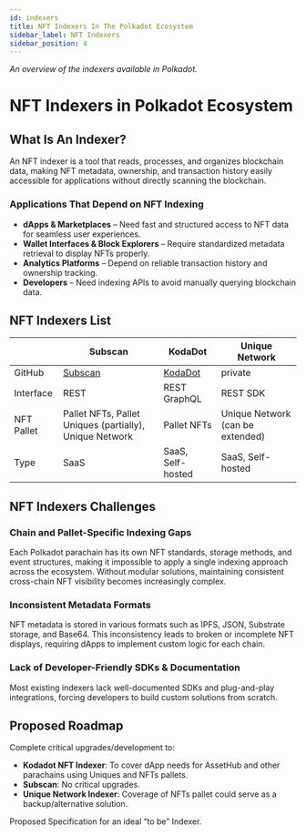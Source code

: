 ```yaml
---
id: indexers
title: NFT Indexers In The Polkadot Ecosystem
sidebar_label: NFT Indexers
sidebar_position: 4 
---
```


_An overview of the indexers available in Polkadot._

# NFT Indexers in Polkadot Ecosystem


## What Is An Indexer?

An NFT indexer is a tool that reads, processes, and organizes blockchain data, making NFT metadata, ownership, and transaction history easily accessible for applications without directly scanning the blockchain.

### Applications That Depend on NFT Indexing

- **dApps & Marketplaces** – Need fast and structured access to NFT data for seamless user experiences.
- **Wallet Interfaces & Block Explorers** – Require standardized metadata retrieval to display NFTs properly.
- **Analytics Platforms** – Depend on reliable transaction history and ownership tracking.
- **Developers** – Need indexing APIs to avoid manually querying blockchain data.

## NFT Indexers List

|             | Subscan                          | KodaDot                          | Unique Network           |
|-------------|----------------------------------|----------------------------------|--------------------------|
| GitHub      | [Subscan](https://github.com/subscan-explorer) | [KodaDot](https://github.com/kodadot/uniquery) | private                  |
| Interface   | REST                             | REST GraphQL                     | REST SDK                 |
| NFT Pallet  | Pallet NFTs, Pallet Uniques (partially), Unique Network | Pallet NFTs                      | Unique Network (can be extended) |
| Type        | SaaS                             | SaaS, Self-hosted                | SaaS, Self-hosted        |

## NFT Indexers Challenges

### Chain and Pallet-Specific Indexing Gaps

Each Polkadot parachain has its own NFT standards, storage methods, and event structures, making it impossible to apply a single indexing approach across the ecosystem. Without modular solutions, maintaining consistent cross-chain NFT visibility becomes increasingly complex.

### Inconsistent Metadata Formats

NFT metadata is stored in various formats such as IPFS, JSON, Substrate storage, and Base64. This inconsistency leads to broken or incomplete NFT displays, requiring dApps to implement custom logic for each chain.

### Lack of Developer-Friendly SDKs & Documentation

Most existing indexers lack well-documented SDKs and plug-and-play integrations, forcing developers to build custom solutions from scratch.

## Proposed Roadmap

Complete critical upgrades/development to:

- **Kodadot NFT Indexer**: To cover dApp needs for AssetHub and other parachains using Uniques and NFTs pallets.
- **Subscan**: No critical upgrades.
- **Unique Network Indexer**: Coverage of NFTs pallet could serve as a backup/alternative solution.

Proposed Specification for an ideal “to be” Indexer.
